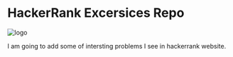 # HackerRank Excersices Repo
![logo]([url](https://github.com/Sinamahani/HRank_exc/blob/master/logo.png))

I am going to add some of intersting problems I see in hackerrank website.

